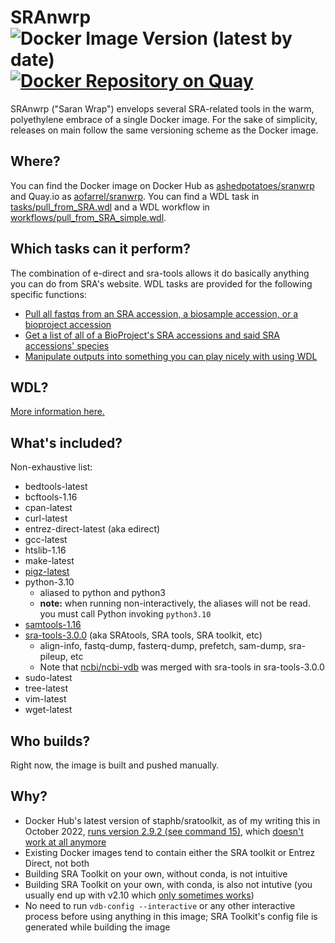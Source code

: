 # SRAnwrp ![Docker Image Version (latest by date)](https://img.shields.io/docker/v/ashedpotatoes/sranwrp) [![Docker Repository on Quay](https://quay.io/repository/aofarrel/sranwrp/status "Docker Repository on Quay")](https://quay.io/repository/aofarrel/sranwrp)
SRAnwrp ("Saran Wrap") envelops several SRA-related tools in the warm, polyethylene embrace of a single Docker image. For the sake of simplicity, releases on main follow the same versioning scheme as the Docker image.

## Where?
You can find the Docker image on Docker Hub as [ashedpotatoes/sranwrp](https://hub.docker.com/r/ashedpotatoes/sranwrp) and Quay.io as [aofarrel/sranwrp](quay.io/aofarrel/sranwrp). You can find a WDL task in [tasks/pull_from_SRA.wdl](./tasks/pull_from_SRA.wdl) and a WDL workflow in [workflows/pull_from_SRA_simple.wdl](workflows/pull_from_SRA_simple.wdl).

## Which tasks can it perform?
The combination of e-direct and sra-tools allows it do basically anything you can do from SRA's website. WDL tasks are provided for the following specific functions:
* [Pull all fastqs from an SRA accession, a biosample accession, or a bioproject accession](./pull_fastqs.wdl)
* [Get a list of all of a BioProject's SRA accessions and said SRA accessions' species](./get_metadata_from_accession.wdl)
* [Manipulate outputs into something you can play nicely with using WDL](./processing_tasks.wdl)

## WDL?
[More information here.](./wdl.md)

## What's included?
Non-exhaustive list:
* bedtools-latest
* bcftools-1.16
* cpan-latest
* curl-latest
* entrez-direct-latest (aka edirect)
* gcc-latest
* htslib-1.16
* make-latest
* [pigz-latest](https://github.com/madler/pigz)
* python-3.10
	* aliased to python and python3
	* **note:** when running non-interactively, the aliases will not be read. you must call Python invoking `python3.10`
* [samtools-1.16](https://github.com/samtools/samtools) 
* [sra-tools-3.0.0](https://github.com/ncbi/sra-tools) (aka SRAtools, SRA tools, SRA toolkit, etc)
	* align-info, fastq-dump, fasterq-dump, prefetch, sam-dump, sra-pileup, etc
	* Note that [ncbi/ncbi-vdb](https://github.com/ncbi/ncbi-vdb) was merged with sra-tools in sra-tools-3.0.0
* sudo-latest
* tree-latest
* vim-latest
* wget-latest

## Who builds?
Right now, the image is built and pushed manually.

## Why?
* Docker Hub's latest version of staphb/sratoolkit, as of my writing this in October 2022, [runs version 2.9.2 (see command 15)](https://hub.docker.com/layers/staphb/sratoolkit/latest/images/sha256-84fc990e6d04f263d7bea82dcbff7f5dd9182ab5234314bb0daf2e2db977e4a0?context=explore), which [doesn't work at all anymore](https://github.com/ncbi/sra-tools/issues/714)
* Existing Docker images tend to contain either the SRA toolkit or Entrez Direct, not both
* Building SRA Toolkit on your own, without conda, is not intuitive
* Building SRA Toolkit on your own, with conda, is also not intutive (you usually end up with v2.10 which [only sometimes works](./debug/README.md))
* No need to run `vdb-config --interactive` or any other interactive process before using anything in this image; SRA Toolkit's config file is generated while building the image

